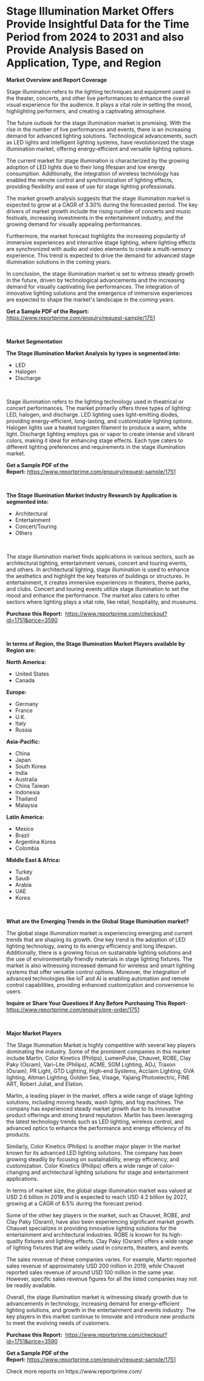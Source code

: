 <p><h1>Stage Illumination Market Offers Provide Insightful Data for the Time Period from 2024 to 2031 and also Provide Analysis Based on Application, Type, and Region</h1></p><p><strong>Market Overview and Report Coverage</strong></p>
<p><p>Stage illumination refers to the lighting techniques and equipment used in the theater, concerts, and other live performances to enhance the overall visual experience for the audience. It plays a vital role in setting the mood, highlighting performers, and creating a captivating atmosphere.</p><p>The future outlook for the stage illumination market is promising. With the rise in the number of live performances and events, there is an increasing demand for advanced lighting solutions. Technological advancements, such as LED lights and intelligent lighting systems, have revolutionized the stage illumination market, offering energy-efficient and versatile lighting options.</p><p>The current market for stage illumination is characterized by the growing adoption of LED lights due to their long lifespan and low energy consumption. Additionally, the integration of wireless technology has enabled the remote control and synchronization of lighting effects, providing flexibility and ease of use for stage lighting professionals.</p><p>The market growth analysis suggests that the stage illumination market is expected to grow at a CAGR of 3.30% during the forecasted period. The key drivers of market growth include the rising number of concerts and music festivals, increasing investments in the entertainment industry, and the growing demand for visually appealing performances.</p><p>Furthermore, the market forecast highlights the increasing popularity of immersive experiences and interactive stage lighting, where lighting effects are synchronized with audio and video elements to create a multi-sensory experience. This trend is expected to drive the demand for advanced stage illumination solutions in the coming years.</p><p>In conclusion, the stage illumination market is set to witness steady growth in the future, driven by technological advancements and the increasing demand for visually captivating live performances. The integration of innovative lighting solutions and the emergence of immersive experiences are expected to shape the market's landscape in the coming years.</p></p>
<p><strong>Get a Sample PDF of the Report:</strong> <a href="https://www.reportprime.com/enquiry/request-sample/1751">https://www.reportprime.com/enquiry/request-sample/1751</a></p>
<p>&nbsp;</p>
<p><strong>Market Segmentation</strong></p>
<p><strong>The Stage Illumination Market Analysis by types is segmented into:</strong></p>
<p><ul><li>LED</li><li>Halogen</li><li>Discharge</li></ul></p>
<p>&nbsp;</p>
<p><p>Stage illumination refers to the lighting technology used in theatrical or concert performances. The market primarily offers three types of lighting: LED, halogen, and discharge. LED lighting uses light-emitting diodes, providing energy-efficient, long-lasting, and customizable lighting options. Halogen lights use a heated tungsten filament to produce a warm, white light. Discharge lighting employs gas or vapor to create intense and vibrant colors, making it ideal for enhancing stage effects. Each type caters to different lighting preferences and requirements in the stage illumination market.</p></p>
<p><strong>Get a Sample PDF of the Report:</strong>&nbsp;<a href="https://www.reportprime.com/enquiry/request-sample/1751">https://www.reportprime.com/enquiry/request-sample/1751</a></p>
<p>&nbsp;</p>
<p><strong>The Stage Illumination Market Industry Research by Application is segmented into:</strong></p>
<p><ul><li>Architectural</li><li>Entertainment</li><li>Concert/Touring</li><li>Others</li></ul></p>
<p>&nbsp;</p>
<p><p>The stage illumination market finds applications in various sectors, such as architectural lighting, entertainment venues, concert and touring events, and others. In architectural lighting, stage illumination is used to enhance the aesthetics and highlight the key features of buildings or structures. In entertainment, it creates immersive experiences in theaters, theme parks, and clubs. Concert and touring events utilize stage illumination to set the mood and enhance the performance. The market also caters to other sectors where lighting plays a vital role, like retail, hospitality, and museums.</p></p>
<p><strong>Purchase this Report:</strong>&nbsp; <a href="https://www.reportprime.com/checkout?id=1751&price=3590">https://www.reportprime.com/checkout?id=1751&price=3590</a></p>
<p>&nbsp;</p>
<p><strong>In terms of Region, the Stage Illumination Market Players available by Region are:</strong></p>
<p>
    <p> <strong> North America: </strong>
        <ul>
            <li>United States</li>
            <li>Canada</li>
        </ul>
        </p> 
    <p> <strong> Europe: </strong>
        <ul>
            <li>Germany</li>
            <li>France</li>
            <li>U.K.</li>
            <li>Italy</li>
            <li>Russia</li>
        </ul>
        </p> 
    <p> <strong> Asia-Pacific: </strong>
        <ul>
            <li>China</li>
            <li>Japan</li>
            <li>South Korea</li>
            <li>India</li>
            <li>Australia</li>
            <li>China Taiwan</li>
            <li>Indonesia</li>
            <li>Thailand</li>
            <li>Malaysia</li>
        </ul>
        </p> 
    <p> <strong> Latin America: </strong>
        <ul>
            <li>Mexico</li>
            <li>Brazil</li>
            <li>Argentina Korea</li>
            <li>Colombia</li>
        </ul>
        </p> 
    <p> <strong> Middle East & Africa: </strong>
        <ul>
            <li>Turkey</li>
            <li>Saudi</li>
            <li>Arabia</li>
            <li>UAE</li>
            <li>Korea</li>
        </ul>
    </p>
    </p>
<p>&nbsp;</p>
<p><strong>What are the Emerging Trends in the Global Stage Illumination market?</strong></p>
<p><p>The global stage illumination market is experiencing emerging and current trends that are shaping its growth. One key trend is the adoption of LED lighting technology, owing to its energy efficiency and long lifespan. Additionally, there is a growing focus on sustainable lighting solutions and the use of environmentally friendly materials in stage lighting fixtures. The market is also witnessing increased demand for wireless and smart lighting systems that offer versatile control options. Moreover, the integration of advanced technologies like IoT and AI is enabling automation and remote control capabilities, providing enhanced customization and convenience to users.</p></p>
<p><strong>Inquire or Share Your Questions If Any Before Purchasing This Report</strong>- <a href="https://www.reportprime.com/enquiry/pre-order/1751">https://www.reportprime.com/enquiry/pre-order/1751</a></p>
<p>&nbsp;</p>
<p><strong>Major Market Players</strong></p>
<p><p>The Stage Illumination Market is highly competitive with several key players dominating the industry. Some of the prominent companies in this market include Martin, Color Kinetics (Philips), LumenPulse, Chauvet, ROBE, Clay Paky (Osram), Vari-Lite (Philips), ACME, SGM Lighting, ADJ, Traxon (Osram), PR Light, GTD Lighting, High-end Systems, Acclaim Lighting, GVA lighting, Altman Lighting, Golden Sea, Visage, Yajiang Photoelectric, FINE ART, Robert Juliat, and Elation.</p><p>Martin, a leading player in the market, offers a wide range of stage lighting solutions, including moving heads, wash lights, and fog machines. The company has experienced steady market growth due to its innovative product offerings and strong brand reputation. Martin has been leveraging the latest technology trends such as LED lighting, wireless control, and advanced optics to enhance the performance and energy efficiency of its products.</p><p>Similarly, Color Kinetics (Philips) is another major player in the market known for its advanced LED lighting solutions. The company has been growing steadily by focusing on sustainability, energy efficiency, and customization. Color Kinetics (Philips) offers a wide range of color-changing and architectural lighting solutions for stage and entertainment applications.</p><p>In terms of market size, the global stage illumination market was valued at USD 2.6 billion in 2019 and is expected to reach USD 4.2 billion by 2027, growing at a CAGR of 6.5% during the forecast period.</p><p>Some of the other key players in the market, such as Chauvet, ROBE, and Clay Paky (Osram), have also been experiencing significant market growth. Chauvet specializes in providing innovative lighting solutions for the entertainment and architectural industries. ROBE is known for its high-quality fixtures and lighting effects. Clay Paky (Osram) offers a wide range of lighting fixtures that are widely used in concerts, theaters, and events.</p><p>The sales revenue of these companies varies. For example, Martin reported sales revenue of approximately USD 200 million in 2019, while Chauvet reported sales revenue of around USD 100 million in the same year. However, specific sales revenue figures for all the listed companies may not be readily available.</p><p>Overall, the stage illumination market is witnessing steady growth due to advancements in technology, increasing demand for energy-efficient lighting solutions, and growth in the entertainment and events industry. The key players in this market continue to innovate and introduce new products to meet the evolving needs of customers.</p></p>
<p><strong>Purchase this Report:</strong>&nbsp;&nbsp;<a href="https://www.reportprime.com/checkout?id=1751&price=3590">https://www.reportprime.com/checkout?id=1751&price=3590</a></p>
<p></p>
<p><strong>Get a Sample PDF of the Report:</strong>&nbsp;<a href="https://www.reportprime.com/enquiry/request-sample/1751">https://www.reportprime.com/enquiry/request-sample/1751</a></p>
<p>Check more reports on https://www.reportprime.com/</p>
